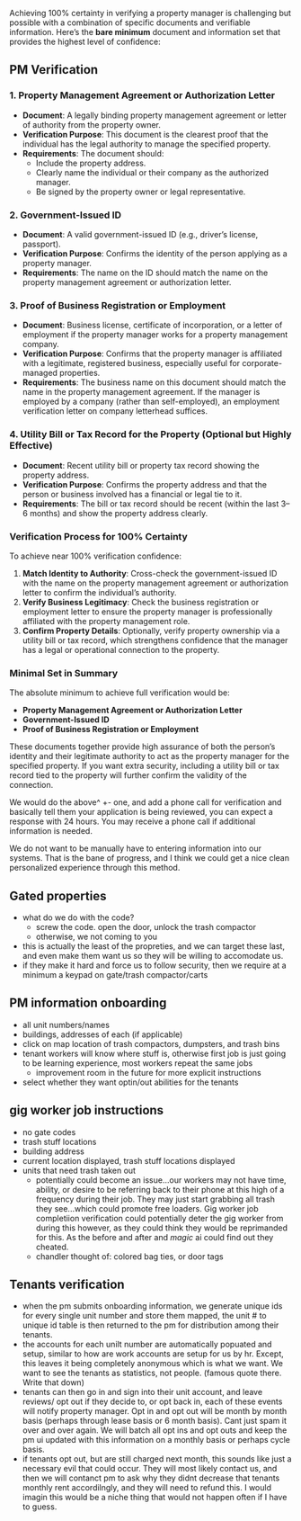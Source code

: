 Achieving 100% certainty in verifying a property manager is challenging but possible with a combination of specific documents and verifiable information. Here’s the **bare minimum** document and information set that provides the highest level of confidence:

## PM Verification

### 1. **Property Management Agreement or Authorization Letter**
   - **Document**: A legally binding property management agreement or letter of authority from the property owner.
   - **Verification Purpose**: This document is the clearest proof that the individual has the legal authority to manage the specified property.
   - **Requirements**: The document should:
      - Include the property address.
      - Clearly name the individual or their company as the authorized manager.
      - Be signed by the property owner or legal representative.

### 2. **Government-Issued ID**
   - **Document**: A valid government-issued ID (e.g., driver’s license, passport).
   - **Verification Purpose**: Confirms the identity of the person applying as a property manager.
   - **Requirements**: The name on the ID should match the name on the property management agreement or authorization letter.

### 3. **Proof of Business Registration or Employment**
   - **Document**: Business license, certificate of incorporation, or a letter of employment if the property manager works for a property management company.
   - **Verification Purpose**: Confirms that the property manager is affiliated with a legitimate, registered business, especially useful for corporate-managed properties.
   - **Requirements**: The business name on this document should match the name in the property management agreement. If the manager is employed by a company (rather than self-employed), an employment verification letter on company letterhead suffices.

### 4. **Utility Bill or Tax Record for the Property (Optional but Highly Effective)**
   - **Document**: Recent utility bill or property tax record showing the property address.
   - **Verification Purpose**: Confirms the property address and that the person or business involved has a financial or legal tie to it.
   - **Requirements**: The bill or tax record should be recent (within the last 3–6 months) and show the property address clearly.

### Verification Process for 100% Certainty
To achieve near 100% verification confidence:
   1. **Match Identity to Authority**: Cross-check the government-issued ID with the name on the property management agreement or authorization letter to confirm the individual’s authority.
   2. **Verify Business Legitimacy**: Check the business registration or employment letter to ensure the property manager is professionally affiliated with the property management role.
   3. **Confirm Property Details**: Optionally, verify property ownership via a utility bill or tax record, which strengthens confidence that the manager has a legal or operational connection to the property.

### Minimal Set in Summary
The absolute minimum to achieve full verification would be:
   - **Property Management Agreement or Authorization Letter**
   - **Government-Issued ID**
   - **Proof of Business Registration or Employment**

These documents together provide high assurance of both the person’s identity and their legitimate authority to act as the property manager for the specified property. If you want extra security, including a utility bill or tax record tied to the property will further confirm the validity of the connection.

We would do the above^ +- one, and add a phone call for verification and basically tell them your application is being reviewed, you can expect a response with 24 hours. You may receive a phone call if additional information is needed.

We do not want to be manually have to entering information into our systems. That is the bane of progress, and I think we could get a nice clean personalized experience through this method.
## Gated properties
- what do we do with the code?
	- screw the code. open the door, unlock the trash compactor
	- otherwise, we not coming to you
- this is actually the least of the propreties, and we can target these last, and even make them want us so they will be willing to accomodate us. 
- if they make it hard and force us to follow security, then we require at a minimum a keypad on gate/trash compactor/carts

## PM information onboarding
- all unit numbers/names
- buildings, addresses of each (if applicable)
- click on map location of trash compactors, dumpsters, and trash bins
- tenant workers will know where stuff is, otherwise first job is just going to be learning experience, most workers repeat the same jobs
	- improvement room in the future for more explicit instructions
- select whether they want optin/out abilities for the tenants

## gig worker job instructions
- no gate codes
- trash stuff locations
- building address
- current location displayed, trash stuff locations displayed
- units that need trash taken out
	- potentially could become an issue...our workers may not have time, ability, or desire to be referring back to their phone at this high of a frequency during their job. They may just start grabbing all trash they see...which could promote free loaders. Gig worker job completiion verification could potentially deter the gig worker from during this however, as they could think they would be reprimanded for this. As the before and after and *magic* ai could find out they cheated.
	- chandler thought of: colored bag ties, or door tags

## Tenants verification

- when the pm submits onboarding information, we generate unique ids for every single unit number and store them mapped, the unit # to unique id table is then returned to the pm for distribution among their tenants.
- the accounts for each unilt number are automatically popuated and setup, similar to how are work accounts are setup for us by hr. Except, this leaves it being completely anonymous which is what we want. We want to see the tenants as statistics, not people. (famous quote there. Write that down)
- tenants can then go in and sign into their unit account, and leave reviews/ opt out if they decide to, or opt back in, each of these events will notify property manager. Opt in and opt out will be month by month basis (perhaps through lease basis or 6 month basis). Cant just spam it over and over again. We will batch all opt ins and opt outs and keep the pm ui updated with this information on a monthly basis or perhaps cycle basis.
- if tenants opt out, but are still charged next month, this sounds like just a necessary evil that could occur. They will most likely contact us, and then we will contanct pm to ask why they didnt decrease that tenants monthly rent accordilngly, and they will need to refund this. I would imagin this would be a niche thing that would not happen often if I have to guess.